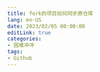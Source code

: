 ```yaml
---
title: fork的项目如何同步原仓库
lang: en-US
date: 2023/02/05 00:00:00
editLink: true
categories: 
- 困难冲冲
tags: 
- Github
---
```


<simple-img src="https://gitee.com/zackzhengxy/picGallery/raw/main/imgs/fork的项目如何同步原仓库.png"/>
